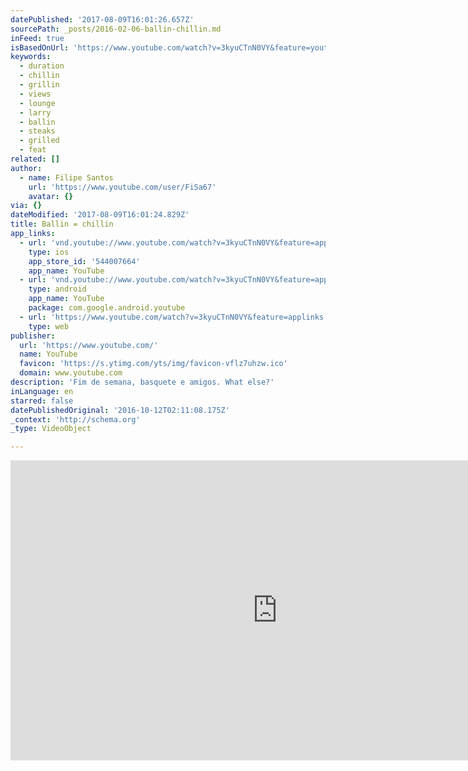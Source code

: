 ```yaml
---
datePublished: '2017-08-09T16:01:26.657Z'
sourcePath: _posts/2016-02-06-ballin-chillin.md
inFeed: true
isBasedOnUrl: 'https://www.youtube.com/watch?v=3kyuCTnN0VY&feature=youtu.be'
keywords:
  - duration
  - chillin
  - grillin
  - views
  - lounge
  - larry
  - ballin
  - steaks
  - grilled
  - feat
related: []
author:
  - name: Filipe Santos
    url: 'https://www.youtube.com/user/FiSa67'
    avatar: {}
via: {}
dateModified: '2017-08-09T16:01:24.829Z'
title: Ballin = chillin
app_links:
  - url: 'vnd.youtube://www.youtube.com/watch?v=3kyuCTnN0VY&feature=applinks'
    type: ios
    app_store_id: '544007664'
    app_name: YouTube
  - url: 'vnd.youtube://www.youtube.com/watch?v=3kyuCTnN0VY&feature=applinks'
    type: android
    app_name: YouTube
    package: com.google.android.youtube
  - url: 'https://www.youtube.com/watch?v=3kyuCTnN0VY&feature=applinks'
    type: web
publisher:
  url: 'https://www.youtube.com/'
  name: YouTube
  favicon: 'https://s.ytimg.com/yts/img/favicon-vflz7uhzw.ico'
  domain: www.youtube.com
description: 'Fim de semana, basquete e amigos. What else?'
inLanguage: en
starred: false
datePublishedOriginal: '2016-10-12T02:11:08.175Z'
_context: 'http://schema.org'
_type: VideoObject

---
```

<iframe src="https://cdn.embedly.com/widgets/media.html?src=https%3A%2F%2Fwww.youtube.com%2Fembed%2F3kyuCTnN0VY%3Ffeature%3Doembed&amp;url=https%3A%2F%2Fwww.youtube.com%2Fwatch%3Fv%3D3kyuCTnN0VY%26feature%3Dyoutu.be&amp;image=https%3A%2F%2Fi.ytimg.com%2Fvi%2F3kyuCTnN0VY%2Fhqdefault.jpg&amp;key=b7d04c9b404c499eba89ee7072e1c4f7&amp;type=text%2Fhtml&amp;schema=youtube" width="854" height="480" scrolling="no" frameborder="0" allowfullscreen="allowfullscreen" style=""></iframe>
